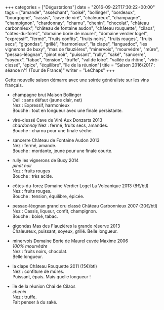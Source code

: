 +++
categories = ["Dégustations"]
date = "2016-09-22T17:30:22+00:00"
tags = ["amande", "asséchant", "boisé", "bollinger", "bordeaux", "bourgogne", "cassis", "cave de viré", "chaleureux", "champagne", "champignon", "chardonnay", "charnu", "chenin", "chocolat", "château carbonnieux", "château de fontaine audon", "château rouquette", "cilaos", "côtes-du-forez", "domaine borie de maurel", "domaine verdier logel", "expressif", "fermé", "fruits confits", "fruits noirs", "fruits rouges", "fruits secs", "gigondas", "grillé", "harmonieux", "la clape", "languedoc", "les vignerons de buxy", "mas de flauzières", "minervois", "mourvèdre", "mûre", "pessac-léognan", "pinot noir", "puissant", "rully", "saké", "sancerre", "soyeux", "tabac", "tension", "truffe", "val de loire", "vallée du rhône", "viré-clessé", "épice", "équilibre", "île de la réunion"] 
title = "Saison 2016/2017 : séance n°1 (Tour de France)"
writer = "LeChaps"
+++

Cette nouvelle saison démarre avec une soirée généraliste sur les vins français.

* champagne brut Maison Bollinger  
Oeil : sans défaut (jaune clair, net)  
Nez : Expressif, harmonieux  
Bouche : tout en longueur avec une finale persistante.

* viré-clessé Cave de Viré Aux Donzarts 2013  
_chardonnay_
Nez : fermé, fruits secs, amandes.  
Bouche : charnu pour une finale sèche.

* sancerre Château de Fontaine Audon 2013 <i class="fa fa-minus-circle"></i>  
Nez : fermé, amande.  
Bouche : mordante, jeune pour une finale courte.  

* rully les vignerons de Buxy 2014  
_pinot noir_  
Nez : fruits rouges  
Bouche : très acide.  

* côtes-du-forez Domaine Verdier Logel La Volcanique 2013 (8€/btl) <i class="fa fa-plus-circle"></i>  
Nez : fruits rouges.  
Bouche : tension, équilibre, épicée.

* pessac-léognan grand cru classé Château Carbonnieux 2007 (30€/btl)  
Nez : Cassis, liqueur, confit, champignon.  
Bouche : boisé, tabac.

* gigondas Mas des Flauzières la grande réserve 2013  
Chaleureux, puissant, soyeux, grillé.
Belle longueur.

* minervois Domaine Borie de Maurel cuvée Maxime 2006  
_100% mourvèdre_  
Nez : fruits noirs, chocolat.  
Belle longueur.

* la clape Château Rouquette 2011 (15€/btl)  
Nez : confiture de mûres.  
Puissant, épais. Mais quelle longueur !

* île de la réunion Chai de Cilaos  
_chenin_  
Nez : truffe.  
Fait penser à du saké.
